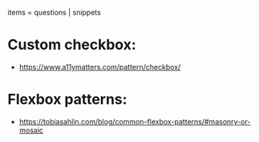 items = questions | snippets

# Custom checkbox:
- https://www.a11ymatters.com/pattern/checkbox/

# Flexbox patterns:
- https://tobiasahlin.com/blog/common-flexbox-patterns/#masonry-or-mosaic
